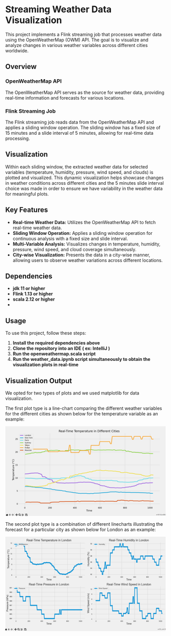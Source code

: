 # Streaming Weather Data Visualization

This project implements a Flink streaming job that processes weather data using the OpenWeatherMap (OWM) API. The goal is to visualize and analyze changes in various weather variables across different cities worldwide.

## Overview

### OpenWeatherMap API
The OpenWeatherMap API serves as the source for weather data, providing real-time information and forecasts for various locations.

### Flink Streaming Job
The Flink streaming job reads data from the OpenWeatherMap API and applies a sliding window operation. The sliding window has a fixed size of 15 minutes and a slide interval of 5 minutes, allowing for real-time data processing.

## Visualization

Within each sliding window, the extracted weather data for selected variables (temperature, humidity, pressure, wind speed, and clouds) is plotted and visualized. This dynamic visualization helps showcase changes in weather conditions across different cities and the 5 minutes slide interval choice was made in order to ensure we have variability in the weather data for  meaningful plots.

## Key Features

- **Real-time Weather Data:** Utilizes the OpenWeatherMap API to fetch real-time weather data.
- **Sliding Window Operation:** Applies a sliding window operation for continuous analysis with a fixed size and slide interval.
- **Multi-Variable Analysis:** Visualizes changes in temperature, humidity, pressure, wind speed, and cloud coverage simultaneously.
- **City-wise Visualization:** Presents the data in a city-wise manner, allowing users to observe weather variations across different locations.

## Dependencies

- **jdk 11 or higher**
- **Flink 1.13 or higher**
- **scala 2.12 or higher**
- 
## Usage

To use this project, follow these steps:

1. **Install the required dependencies above**
2. **Clone the repository into an IDE ( ex: IntelliJ )**
3. **Run the openweathermap.scala script**
4. **Run the weather_data.ipynb script simultaneously to obtain the visualization plots in real-time**

## Visualization Output

We opted for two types of plots and we used matplotlib for data visualization.

The first plot type is a line-chart comparing the different weather variables for the different cities as shown below for the temperature variable as an example:

![Alt Text](./plots/Real-Time-Temperature-in-Different-Cities.png)

The second plot type is a combination of different linecharts illustrating the forecast for a particular city as shown below for London as an example: 

![Alt Text](./plots/London-weather-forecast.png)

